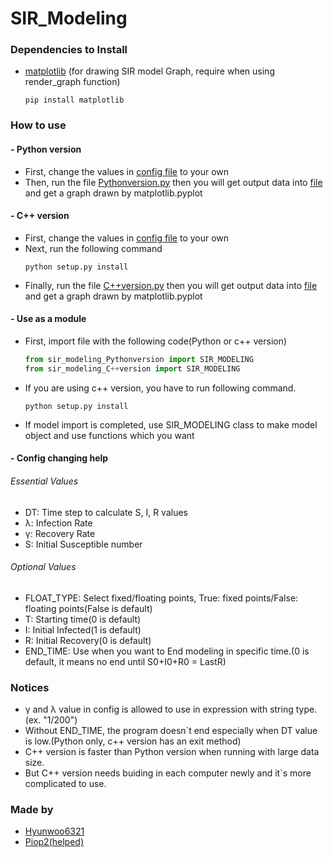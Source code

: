 # SIR_Modeling


### Dependencies to Install

- [matplotlib](https://matplotlib.org/) (for drawing SIR model Graph, require when using render_graph function)
  ```shell
  pip install matplotlib
  ```

### How to use

#### - Python version

- First, change the values in [config file](config.json) to your own
- Then, run the file [Pythonversion.py](sir_modeling_Pythonversion.py) then you will get output data into [file](data.csv) and get a graph drawn by matplotlib.pyplot

#### - C++ version

- First, change the values in [config file](config.json) to your own
- Next, run the following command
    ```shell
    python setup.py install
    ```
- Finally, run the file [C++version.py](sir_modeling_C++version.py) then you will get output data into [file](datacpp.csv) and get a graph drawn by matplotlib.pyplot

#### - Use as a module

- First, import file with the following code(Python or c++ version)
  ```python
  from sir_modeling_Pythonversion import SIR_MODELING
  from sir_modeling_C++version import SIR_MODELING
  ```
- If you are using c++ version, you have to run following command.
  ```shell
  python setup.py install
  ```
- If model import is completed, use SIR_MODELING class to make model object and use functions which you want


#### - Config changing help

###### Essential Values

- DT: Time step to calculate S, I, R values
- λ: Infection Rate
- γ: Recovery Rate
- S: Initial Susceptible number

###### Optional Values

- FLOAT_TYPE: Select fixed/floating points, True: fixed points/False: floating points(False is default)
- T: Starting time(0 is default)
- I: Initial Infected(1 is default)
- R: Initial Recovery(0 is default)
- END_TIME: Use when you want to End modeling in specific time.(0 is default, it means no end until S0+I0+R0 = LastR)

### Notices

- γ and λ value in config is allowed to use in expression with string type.(ex. "1/200")
- Without END_TIME, the program doesn`t end especially when DT value is low.(Python only, c++ version has an exit method)
- C++ version is faster than Python version when running with large data size.
- But C++ version needs buiding in each computer newly and it`s more complicated to use.

### Made by
- [Hyunwoo6321](https://github.com/hyunwoo6321)
- [Piop2(helped)](https://github.com/Piop2)

